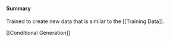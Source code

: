 #### Summary
Trained to create new data that is similar to the [[Training Data]].

[[Conditional Generation]]

